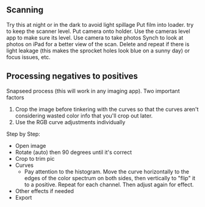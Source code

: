 
## Scanning

Try this at night or in the dark to avoid light spillage
Put film into loader. try to keep the scanner level.
Put camera onto holder. Use the cameras level app to make sure its level. 
Use camera to take photos
Synch to look at photos on iPad for a better view of the scan. Delete and repeat if there is light leakage (this makes the sprocket holes look blue on a sunny day) or focus issues, etc.

## Processing negatives to positives

Snapseed process (this will work in any imaging app). Two important factors

1. Crop the image before tinkering with the curves so that the curves aren't considering wasted color info that you'll crop out later.
2. Use the RGB curve adjustments individually

Step by Step:

* Open image
* Rotate (auto) then 90 degrees until it's correct
* Crop to trim pic
* Curves
	* Pay attention to the histogram. Move the curve horizontally to the edges of the color spectrum on both sides, then vertically to "flip" it to a positive. Repeat for each channel. Then adjust again for effect.
* Other effects if needed
* Export
